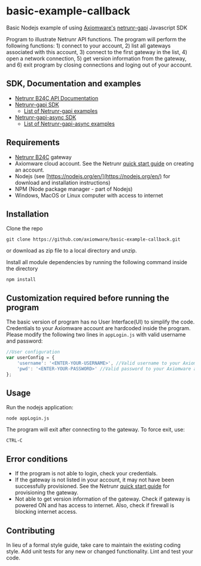 # basic-example-callback
Basic Nodejs example of using [Axiomware's](http://www.axiomware.com) [netrunr-gapi](http://www.axiomware.com/apidocs/index.html) Javascript SDK

Program to illustrate Netrunr API functions. The program will perform the following functions: 1) connect to your account, 2) list all gateways associated with this account, 3) connect to the first gateway in the list, 4) open a network connection, 5) get version information from the gateway, and 6) exit program by closing connections and loging out of your account.

## SDK, Documentation and examples
- [Netrunr B24C API Documentation](http://www.axiomware.com/apidocs/index.html)
- [Netrunr-gapi SDK](https://github.com/axiomware/netrunr-gapi-js)
  - [List of Netrunr-gapi examples](https://github.com/axiomware/list-of-examples-netrunr-gapi)
- [Netrunr-gapi-async SDK](https://github.com/axiomware/netrunr-gapi-async-js)
  - [List of Netrunr-gapi-async examples](https://github.com/axiomware/list-of-examples-netrunr-gapi-async)


## Requirements

- [Netrunr B24C](http://www.axiomware.com/netrunr-b24c-product.html) gateway
- Axiomware cloud account. See the Netrunr [quick start guide](http://www.axiomware.com/page-netrunr-b24c-qs-guide.html) on creating an account.
- Nodejs (see [https://nodejs.org/en/](https://nodejs.org/en/) for download and installation instructions)
- NPM (Node package manager - part of Nodejs)   
- Windows, MacOS or Linux computer with access to internet

## Installation

Clone the repo

`git clone https://github.com/axiomware/basic-example-callback.git`

or download as zip file to a local directory and unzip.

Install all module dependencies by running the following command inside the directory

  `npm install`

## Customization required before running the program
The basic version of program has no User Interface(UI) to simplify the code.  Credentials to your Axiomware account are hardcoded inside the program. Please modify the following two lines in `appLogin.js` with valid username and password:
```javascript
//User configuration
var userConfig = {           
    'username': '<ENTER-YOUR-USERNAME>', //Valid username to your Axiomware account
    'pwd': '<ENTER-YOUR-PASSWORD>' //Valid password to your Axiomware account
};
```

## Usage

Run the nodejs application:

    node appLogin.js

The program will exit after connecting to the gateway. To force exit, use:

    CTRL-C  

## Error conditions

- If the program is not able to login, check your credentials.
- If the gateway is not listed in your account, it may not have been successfully provisioned. See the Netrunr [quick start guide](http://www.axiomware.com/page-netrunr-b24c-qs-guide.html) for provisioning the gateway.
- Not able to get version information of the gateway. Check if gateway is powered ON and has access to internet. Also, check if firewall is blocking internet access.

## Contributing

In lieu of a formal style guide, take care to maintain the existing coding style. Add unit tests for any new or changed functionality. Lint and test your code.
